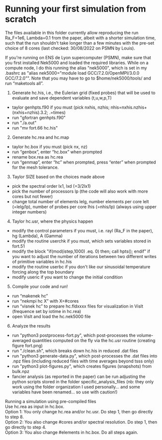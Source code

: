 # Running your first simulation from scratch

The files available in this folder currently allow reproducing the run Ra_F=1e6, Lambda=0.1 from the paper, albeit with a shorter simulation time, such that the run shouldn't take longer than a few minutes with the pre-set choice of 8 cores (last checked: 30/08/2022 on PSMN by Louis). 

If you're running on ENS de Lyon supercomputer (PSMN), make sure that you first installed Nek5000 and loaded the required libraries. While on a compute node, I do this running the alias "nek5000", which is set in my .bashrc as "alias nek5000="module load GCC/7.2.0/OpenMPI/3.0.0 GCC/7.2.0"". Note that you may have to go to $home/nek5000/tools/ and run “maketools all”.

1. Generate hc.his, i.e., the Eulerian grid (fixed probes) that will be used to evaluate and save dependent variables (t,u,w,p,T)     
- taylor genhpts.f90 if you must (pick nxhis, nzhis; nhis=nxhis.nzhis+(nxhis+nzhis).3.2; .=times)  
- run "gfortran genhpts.f90"  
- run "./a.out"  
- run "mv fort.66 hc.his"  

2. Generate hc.rea and hc.map  
- taylor hc.box if you must (pick nx, nz)  
- run “genbox”, enter “hc.box” when prompted  
- rename box.rea as hc.rea  
- run “genmap”, enter “hc” when prompted, press “enter” when prompted for the mesh tolerance.

3. Taylor SIZE based on the choices made above
- pick the spectral order lx1, lxd (=3/2lx1)
- pick the number of processors lp (the code will also work with more cores but not fewer)
- change total number of elements lelg, number elements per core lelt (=lelg/lp), number of probes per core lhis (=nhis/lp) (always using upper integer numbers)

4. Taylor hc.usr, where the physics happen  
- modify the control parameters if you must, i.e. rayl (Ra_F in the paper), hg (Lambda), A (Gamma)  
- modify the routine userchk if you must, which sets variables stored in fort.51  
- modify the block "if(mod(istep,1000) .eq. 0) then; call hpts(); endif" if you want to adjust the number of iterations between two different writes of primitive variables in hc.his  
- modify the routine userbc if you don't like our sinusoidal temperature forcing along the top boundary  
- modify useric if you want to change the initial condition

5. Compile your code and run!  
- run “makenek hc”  
- run “nekmpi hc X” with X=#cores  
- run “visnek hc” to prepare hc.fldxxxx files for visualization in VisIt (frequence set by iotime in hc.rea)  
- open VisIt and load the hc.nek5000 file

6. Analyze the results  
- run "python3 postprocess-fort.py", which post-processes the volume-averaged quantities computed on the fly via the hc.usr routine (creating figure fort.png)  
- run "./clean.sh", which breaks down hc.his in reduced .dat files  
- run "python3 generate-data.py", which post-processes the .dat files into .npz files (including reduced files with time averages beyond tsss only)  
- run "python3 plot-figures.py", which creates figures (snapshots) from bulk.npz  
- fancier analysis (as reported in the paper) can be run adjusting the python scripts stored in the folder specific_analysis_files (nb: they only work using the folder organization I used personally... and some variables have been renamed... so use with caution!)  


Running a simulation using pre-compiled files  
Use hc.rea as input in hc.box.  
Option 1: You only change hc.rea and/or hc.usr. Do step 1, then go directly to step 8.  
Option 2: You also change #cores and/or spectral resolution. Do step 1, then go directly to step 4.  
Option 3: You also change #elements in hc.box. Do all steps again.
	
